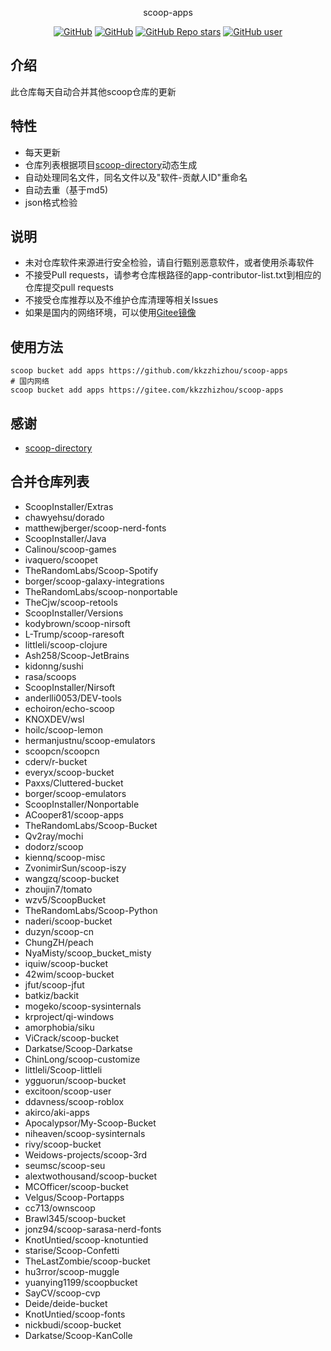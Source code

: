 <p align="center">
  scoop-apps
</p>
<p align="center">
  <a href="https://github.com/kkzzhizhou/scoop-apps/blob/main/LICENSE"><img alt="GitHub" src="https://img.shields.io/github/license/kkzzhizhou/scoop-apps?style=flat-square"/></a>
  <a href="https://github.com/kkzzhizhou/scoop-apps"><img alt="GitHub" src="https://img.shields.io/badge/Readme--Style-standard--repository-brightgreen?style=flat-square&color=f83500"/></a>
  <a href="https://github.com/kkzzhizhou/scoop-apps"><img alt="GitHub Repo stars" src="https://img.shields.io/github/stars/kkzzhizhou/scoop-apps?style=flat-square"/></a>
  <a href="https://github.com/kkzzhizhou"><img alt="GitHub user" src="https://img.shields.io/badge/author-kkzzhizhou-brightgreen?style=flat-square"/></a>
</p>


## 介绍

此仓库每天自动合并其他scoop仓库的更新

## 特性

- 每天更新
- 仓库列表根据项目[scoop-directory](https://github.com/rasa/scoop-directory)动态生成
- 自动处理同名文件，同名文件以及"软件-贡献人ID"重命名
- 自动去重（基于md5)
- json格式检验

## 说明

- 未对仓库软件来源进行安全检验，请自行甄别恶意软件，或者使用杀毒软件
- 不接受Pull requests，请参考仓库根路径的app-contributor-list.txt到相应的仓库提交pull requests
- 不接受仓库推荐以及不维护仓库清理等相关Issues
- 如果是国内的网络环境，可以使用[Gitee镜像](https://gitee.com/kkzzhizhou/scoop-apps)

## 使用方法

```
scoop bucket add apps https://github.com/kkzzhizhou/scoop-apps
# 国内网络
scoop bucket add apps https://gitee.com/kkzzhizhou/scoop-apps
```

## 感谢

- [scoop-directory](https://github.com/rasa/scoop-directory)

## 合并仓库列表

- ScoopInstaller/Extras
- chawyehsu/dorado
- matthewjberger/scoop-nerd-fonts
- ScoopInstaller/Java
- Calinou/scoop-games
- ivaquero/scoopet
- TheRandomLabs/Scoop-Spotify
- borger/scoop-galaxy-integrations
- TheRandomLabs/scoop-nonportable
- TheCjw/scoop-retools
- ScoopInstaller/Versions
- kodybrown/scoop-nirsoft
- L-Trump/scoop-raresoft
- littleli/scoop-clojure
- Ash258/Scoop-JetBrains
- kidonng/sushi
- rasa/scoops
- ScoopInstaller/Nirsoft
- anderlli0053/DEV-tools
- echoiron/echo-scoop
- KNOXDEV/wsl
- hoilc/scoop-lemon
- hermanjustnu/scoop-emulators
- scoopcn/scoopcn
- cderv/r-bucket
- everyx/scoop-bucket
- Paxxs/Cluttered-bucket
- borger/scoop-emulators
- ScoopInstaller/Nonportable
- ACooper81/scoop-apps
- TheRandomLabs/Scoop-Bucket
- Qv2ray/mochi
- dodorz/scoop
- kiennq/scoop-misc
- ZvonimirSun/scoop-iszy
- wangzq/scoop-bucket
- zhoujin7/tomato
- wzv5/ScoopBucket
- TheRandomLabs/Scoop-Python
- naderi/scoop-bucket
- duzyn/scoop-cn
- ChungZH/peach
- NyaMisty/scoop_bucket_misty
- iquiw/scoop-bucket
- 42wim/scoop-bucket
- jfut/scoop-jfut
- batkiz/backit
- mogeko/scoop-sysinternals
- krproject/qi-windows
- amorphobia/siku
- ViCrack/scoop-bucket
- Darkatse/Scoop-Darkatse
- ChinLong/scoop-customize
- littleli/Scoop-littleli
- ygguorun/scoop-bucket
- excitoon/scoop-user
- ddavness/scoop-roblox
- akirco/aki-apps
- Apocalypsor/My-Scoop-Bucket
- niheaven/scoop-sysinternals
- rivy/scoop-bucket
- Weidows-projects/scoop-3rd
- seumsc/scoop-seu
- alextwothousand/scoop-bucket
- MCOfficer/scoop-bucket
- Velgus/Scoop-Portapps
- cc713/ownscoop
- Brawl345/scoop-bucket
- jonz94/scoop-sarasa-nerd-fonts
- KnotUntied/scoop-knotuntied
- starise/Scoop-Confetti
- TheLastZombie/scoop-bucket
- hu3rror/scoop-muggle
- yuanying1199/scoopbucket
- SayCV/scoop-cvp
- Deide/deide-bucket
- KnotUntied/scoop-fonts
- nickbudi/scoop-bucket
- Darkatse/Scoop-KanColle
